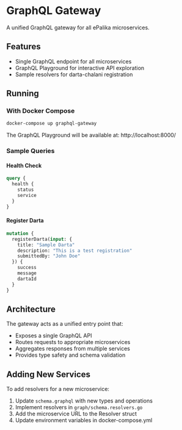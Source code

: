 # GraphQL Gateway

A unified GraphQL gateway for all ePalika microservices.

## Features

- Single GraphQL endpoint for all microservices
- GraphQL Playground for interactive API exploration
- Sample resolvers for darta-chalani registration

## Running

### With Docker Compose

```bash
docker-compose up graphql-gateway
```

The GraphQL Playground will be available at: http://localhost:8000/

### Sample Queries

#### Health Check
```graphql
query {
  health {
    status
    service
  }
}
```

#### Register Darta
```graphql
mutation {
  registerDarta(input: {
    title: "Sample Darta"
    description: "This is a test registration"
    submittedBy: "John Doe"
  }) {
    success
    message
    dartaId
  }
}
```

## Architecture

The gateway acts as a unified entry point that:
- Exposes a single GraphQL API
- Routes requests to appropriate microservices
- Aggregates responses from multiple services
- Provides type safety and schema validation

## Adding New Services

To add resolvers for a new microservice:

1. Update `schema.graphql` with new types and operations
2. Implement resolvers in `graph/schema.resolvers.go`
3. Add the microservice URL to the Resolver struct
4. Update environment variables in docker-compose.yml
